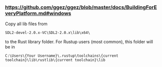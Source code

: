 
### https://github.com/ggez/ggez/blob/master/docs/BuildingForEveryPlatform.md#windows

Copy all lib files from

    SDL2-devel-2.0.x-VC\SDL2-2.0.x\lib\x64\

to the Rust library folder. For Rustup users (most common), this folder will be in

    C:\Users\{Your Username}\.rustup\toolchains\{current toolchain}\lib\rustlib\{current toolchain}\lib

